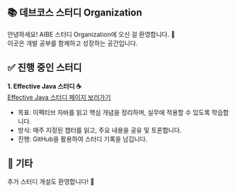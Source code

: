 ## 📚 데브코스 스터디 Organization
안녕하세요! AIBE 스터디 Organization에 오신 걸 환영합니다. 🚀   
이곳은 개발 공부를 함께하고 성장하는 공간입니다.

## ✅ 진행 중인 스터디  
**1. Effective Java 스터디 ☕**    
[Effective Java 스터디 페이지 보러가기](https://aibe-study.gitbook.io/aibe-study)  
- 목표: 이펙티브 자바를 읽고 핵심 개념을 정리하며, 실무에 적용할 수 있도록 학습합니다.  
- 방식: 매주 지정된 챕터를 읽고, 주요 내용을 공유 및 토론합니다.  
- 진행: GitHub을 활용하여 스터디 기록을 남깁니다.


## 💬 기타
추가 스터디 개설도 환영합니다! 🎉
